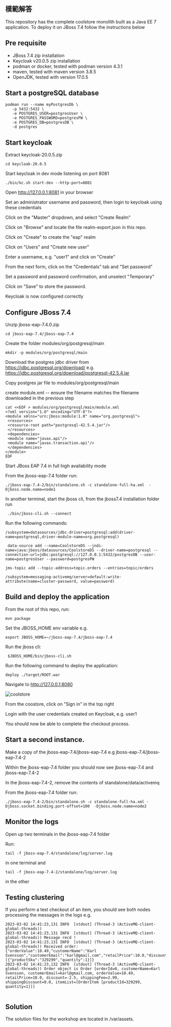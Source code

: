 ## 模範解答

This repository has the complete coolstore monolith built as a Java EE 7 application. To deploy it on JBoss 7.4 follow the instructions below


## Pre requisite

* JBoss 7.4 zip installation
* Keycloak v20.0.5 zip installation
* podman or docker, tested with podman version 4.3.1
* maven, tested with maven version 3.8.5
* OpenJDK, tested with version 17.0.5

## Start a postgreSQL database

```
podman run --name myPostgresDb \
   -p 5432:5432 \
   -e POSTGRES_USER=postgresUser \
   -e POSTGRES_PASSWORD=postgresPW \
   -e POSTGRES_DB=postgresDB \
   -d postgres
```

## Start keycloak

Extract keycloak-20.0.5.zip

```cd keycloak-20.0.5```

Start keycloak in dev mode listening on port 8081

``` ./bin/kc.sh start-dev --http-port=8081 ```

Open http://127.0.0.1:8081 in your browser


Set an administrator username and password, then login to keycloak using these credentials

Click on the "Master" dropdown, and select "Create Realm"

Click on "Browse" and locate the file realm-export.json in this repo.

Click on "Create" to create the "eap" realm

Click on "Users" and "Create new user"

Enter a username, e.g. "user1" and click on "Create"

From the next form, click on the "Credentials" tab and "Set password"

Set a password and password confirmation, and unselect "Temporary"

Click on "Save" to store the password.

Keycloak is now configured correctly

## Configure JBoss 7.4

Unzip jboss-eap-7.4.0.zip

``` cd jboss-eap-7.4/jboss-eap-7.4 ```

Create the folder modules/org/postgresql/main

``` mkdir -p modules/org/postgresql/main ```


Download the postgres jdbc driver from https://jdbc.postgresql.org/download/  e.g. https://jdbc.postgresql.org/download/postgresql-42.5.4.jar

 Copy postgres jar file to modules/org/postgresql/main

create module.xml  -- ensure the filename matches the filename downloaded in the previous step

```
cat <<EOF > modules/org/postgresql/main/module.xml
<?xml version="1.0" encoding="UTF-8"?>
<module xmlns="urn:jboss:module:1.0" name="org.postgresql">
 <resources>
 <resource-root path="postgresql-42.5.4.jar"/>
 </resources>
 <dependencies>
 <module name="javax.api"/>
 <module name="javax.transaction.api"/>
 </dependencies>
</module>
EOF
```


Start JBoss EAP 7.4 in full high availability mode

From the jboss-eap-7.4 folder run:

```./jboss-eap-7.4-2/bin/standalone.sh -c standalone-full-ha.xml  -Djboss.node.name=node1 ```

In another terminal, start the jboss cli, from the jboss7.4 installation folder run 

```  ./bin/jboss-cli.sh --connect ```

Run the following commands:

```
/subsystem=datasources/jdbc-driver=postgresql:add(driver-name=postgresql,driver-module-name=org.postgresql)
```

```
 data-source add --name=CoolstoreDS --jndi-name=java:jboss/datasources/CoolstoreDS --driver-name=postgresql --connection-url=jdbc:postgresql://127.0.0.1:5432/postgresDB --user-name=postgresUser --password=postgresPW
 ```

```
jms-topic add --topic-address=topic.orders --entries=topic/orders

/subsystem=messaging-activemq/server=default:write-attribute(name=cluster-password, value=password)
```

## Build and deploy the application

From the root of this repo, run: 

`mvn package`

Set the JBOSS_HOME env variable e.g. 

`export JBOSS_HOME=~/jboss-eap-7.4/jboss-eap-7.4`

Run the jboss cli: 

` $JBOSS_HOME/bin/jboss-cli.sh`

Run the following command to deploy the application:

 `deploy ./target/ROOT.war`

Navigate to http://127.0.0.1:8080

![coolstore](assets/coolstore.png "coolstore")

From the coostore, click on "Sign in" in the top right

Login with the user credentials created on Keycloak, e.g. user1

You should now be able to complete the checkout process.

## Start a second instance.

Make a copy of the jboss-eap-7.4/jboss-eap-7.4 e.g jboss-eap-7.4/jboss-eap-7.4-2

Within the jboss-eap-7.4 folder you should now see jboss-eap-7.4 and jboss-eap-7.4-2

In the jboss-eap-7.4-2, remove the contents of standalone/data/activemq

From the jboss-eap-7.4 folder run:

`./jboss-eap-7.4-2/bin/standalone.sh -c standalone-full-ha.xml -Djboss.socket.binding.port-offset=100  -Djboss.node.name=node2`

## Monitor the logs

Open up two terminals in the jboss-eap-7.4 folder

Run:

`tail -f jboss-eap-7.4/standalone/log/server.log` 

in one terminal and 

`tail -f jboss-eap-7.4-2/standalone/log/server.log` 

in the other

## Testing clustering

If you perform a test checkout of an item, you should see both nodes processing the messages in the logs e.g.

```
2023-03-02 14:41:23,131 INFO  [stdout] (Thread-3 (ActiveMQ-client-global-threads)) 
2023-03-02 14:41:23,131 INFO  [stdout] (Thread-3 (ActiveMQ-client-global-threads)) Message recd !
2023-03-02 14:41:23,131 INFO  [stdout] (Thread-3 (ActiveMQ-client-global-threads)) Received order: {"orderValue":10.49,"customerName":"Karl Svensson","customerEmail":"karl@gmail.com","retailPrice":10.0,"discount":-2.5,"shippingFee":2.99,"shippingDiscount":0.0,"items":[{"productSku":"329299","quantity":1}]}
2023-03-02 14:41:23,132 INFO  [stdout] (Thread-3 (ActiveMQ-client-global-threads)) Order object is Order [orderId=0, customerName=Karl Svensson, customerEmail=karl@gmail.com, orderValue=10.49, retailPrice=10.0, discount=-2.5, shippingFee=2.99, shippingDiscount=0.0, itemList=[OrderItem [productId=329299, quantity=1]]]


```


## Solution

The solution files for the workshop are located in /var/assets.
